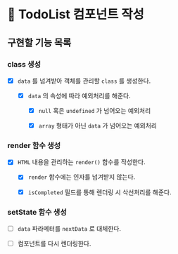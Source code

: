 # 📑 TodoList 컴포넌트 작성

## 구현할 기능 목록

### class 생성

- [x] `data` 를 넘겨받아 객체를 관리할 `class` 를 생성한다.

  - [x] `data` 의 속성에 따라 예외처리를 해준다.

    - [x] `null` 혹은 `undefined` 가 넘어오는 예외처리

    - [x] `array` 형태가 아닌 `data` 가 넘어오는 예외처리

### render 함수 생성

- [x] `HTML` 내용을 관리하는 `render()` 함수를 작성한다.

  - [x] `render` 함수에는 인자를 넘겨받지 않는다.

  - [x] `isCompleted` 필드를 통해 렌더링 시 삭선처리를 해준다.

### setState 함수 생성

- [ ] `data` 파라메터를 `nextData` 로 대체한다.

- [ ] 컴포넌트를 다시 렌더링한다.
